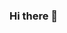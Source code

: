 ### Hi there 👋

<!--
**RayanePereira/RayanePereira** is a ✨ _special_ ✨ repository because its `README.md` (this file) appears on your GitHub profile.

Here 

- 🔭 I’m currently working on ..
- 🌱 I’m currently learning ...
- 👯 I’m looking to collaborate on ...
- 🤔 I’m looking for help with ...
- 💬 Ask me about ...
- 📫 How to reach me: ...
- 😄 Pronouns: ...
- ⚡ Fun fact: .
-->
